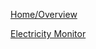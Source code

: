 [Home/Overview](https://github.com/BitKnitting/FitHome/wiki)  
  
[Electricity Monitor](ElectricityMonitor)

